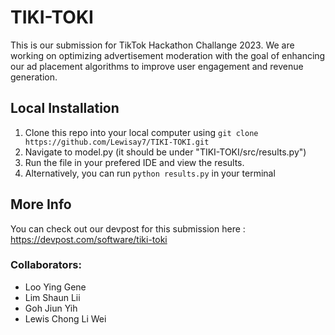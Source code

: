 # TIKI-TOKI
This is our submission for TikTok Hackathon Challange 2023. We are working on optimizing advertisement moderation with the goal of enhancing our ad placement algorithms to improve user engagement and revenue generation.

## Local Installation 
1. Clone this repo into your local computer using 
`git clone https://github.com/Lewisay7/TIKI-TOKI.git`
2. Navigate to model.py (it should be under "TIKI-TOKI/src/results.py")
3. Run the file in your prefered IDE and view the results. 
4. Alternatively, you can run `python results.py` in your terminal 

## More Info 
You can check out our devpost for this submission here : https://devpost.com/software/tiki-toki

### Collaborators: 
- Loo Ying Gene 
- Lim Shaun Lii 
- Goh Jiun Yih 
- Lewis Chong Li Wei 